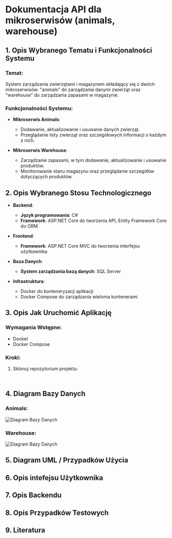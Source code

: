 # Dokumentacja API dla mikroserwisów (animals, warehouse)

## 1. Opis Wybranego Tematu i Funkcjonalności Systemu

### Temat:
System zarządzania zwierzętami i magazynem składający się z dwóch mikroserwisów: "animals" do zarządzania danymi zwierząt oraz "warehouse" do zarządzania zapasami w magazynie.

### Funkcjonalności Systemu:
- **Mikroserwis Animals**:
    - Dodawanie, aktualizowanie i usuwanie danych zwierząt.
    - Przeglądanie listy zwierząt oraz szczegółowych informacji o każdym z nich.

- **Mikroserwis Warehouse**:
    - Zarządzanie zapasami, w tym dodawanie, aktualizowanie i usuwanie produktów.
    - Monitorowanie stanu magazynu oraz przeglądanie szczegółów dotyczących produktów.

## 2. Opis Wybranego Stosu Technologicznego
- **Backend**:
    - **Język programowania**: C#
    - **Framework**: ASP.NET Core do tworzenia API, Entity Framework Core do ORM

- **Frontend**:
    - **Framework**: ASP.NET Core MVC do tworzenia interfejsu użytkownika

- **Baza Danych**:
    - **System zarządzania bazą danych**: SQL Server

- **Infrastruktura**:
    - Docker do konteneryzacji aplikacji
    - Docker Compose do zarządzania wieloma kontenerami

## 3. Opis Jak Uruchomić Aplikację

### Wymagania Wstępne:
- Docker
- Docker Compose

### Kroki:
1. Sklonuj repozytorium projektu:
   ```bash



## 4. Diagram Bazy Danych

### Animals:

![Diagram Bazy Danych](Resources/Diagram_Bazy_Animals.png)

### Warehouse:
![Diagram Bazy Danych](Resources/Diagram_Bazy_Warehouse.png)

## 5. Diagram UML / Przypadków Użycia


## 6. Opis intefejsu Użytkownika


## 7. Opis Backendu



## 8. Opis Przypadków Testowych



## 9. Literatura
